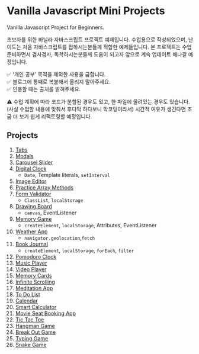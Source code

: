 # Vanilla Javascript Mini Projects

Vanilla Javascript Project for Beginners.  

초보자를 위한 바닐라 자바스크립트 프로젝트 예제입니다. 수업용으로 작성되었으며, 난이도는 처음 자바스크립트를 접하시는분들께 적합한 예제들입니다. 본 프로젝트는 수업 준비하면서 겸사겸사, 독학하시는분들께 도움이 되고자 앞으로 계속 업데이트 해나갈 예정입니다.

✅  '개인 공부' 목적을 제외한 사용을 금합니다.  
✅  블로그에 통째로 복붙해서 올리지 말아주세요.  
✅  인용할 때는 출처를 밝혀주세요.  

⚠️ 수업 계획에 따라 코드가 분할된 경우도 있고, 한 파일에 몰려있는 경우도 있습니다. (사실 수업할 내용에 맞춰서 후다닥 하다보니 막코딩이라서) 시간적 여유가 생긴다면 조금 더 보기 쉽게 리팩토링할 예정입니다.

## Projects

1. [Tabs]()
2. [Modals]()
3. [Carousel Slider]()
4. [Digital Clock](https://github.com/coach-oox/digital-clock)
    - `Date`, Template literals, `setInterval`
16. [Image Editor]()
17. [Practice Array Methods]()
18. [Form Validator](https://github.com/coach-oox/form-validation)
    - `ClassList`, `localStorage`
19. [Drawing Board](https://github.com/coach-oox/simple-drawing-board)
    - `canvas`, EventListener
20. [Memory Game](https://github.com/coach-oox/memory-game)
    - `createElement`, `localStorage`, Attributes, EventListener
21. [Weather App](https://github.com/coach-oox/weather-app)
    -  `navigator.geolocation`,`fetch`
22. [Book Journal](https://github.com/coach-oox/book-journal-app)
    - `createElement`, `localStorage`, `forEach`, `filter`
23. [Pomodoro Clock]()
24. [Music Player]()
25. [Video Player]()
26. [Memory Cards]()
27. [Infinite Scrolling]()
28. [Meditation App]()
29. [To Do List]()
30. [Calendar]()
31. [Smart Calculator]()
32. [Movie Seat Booking App]()
33. [Tic Tac Toe]()
34. [Hangman Game]()
35. [Break Out Game]()
36. [Typing Game]()
37. [Snake Game]()
